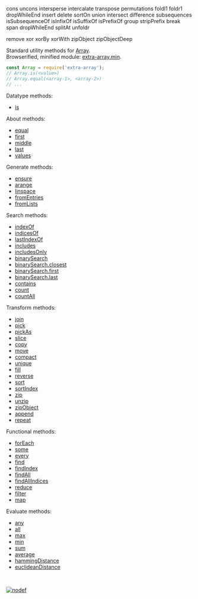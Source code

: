 cons
uncons
intersperse
intercalate
transpose
permutations
foldl1
foldr1
dropWhileEnd
insert
delete
sortOn
union
intersect
difference
subsequences
isSubsequenceOf
isInfixOf
isSuffixOf
isPrefixOf
group
stripPrefix
break
span
dropWhileEnd
splitAt
unfoldr

remove
xor
xorBy
xorWith
zipObject
zipObjectDeep


Standard utility methods for [Array].<br>
Browserified, minified module: [extra-array.min].

```javascript
const Array = require('extra-array');
// Array.is(<value>)
// Array.equal(<array-1>, <array-2>)
// ...
```

Datatype methods:
- [is](https://www.npmjs.com/package/@extra-array/is)

About methods:
- [equal](https://www.npmjs.com/package/@extra-array/equal)
- [first](https://www.npmjs.com/package/@extra-array/first)
- [middle](https://www.npmjs.com/package/@extra-array/middle)
- [last](https://www.npmjs.com/package/@extra-array/last)
- [values](https://www.npmjs.com/package/@extra-array/values)

Generate methods:
- [ensure](https://www.npmjs.com/package/@extra-array/ensure)
- [arange](https://www.npmjs.com/package/@extra-array/arange)
- [linspace](https://www.npmjs.com/package/@extra-array/linspace)
- [fromEntries](https://www.npmjs.com/package/@extra-array/from-entries)
- [fromLists](https://www.npmjs.com/package/@extra-array/from-lists)

Search methods:
- [indexOf](https://www.npmjs.com/package/@extra-array/index-of)
- [indicesOf](https://www.npmjs.com/package/@extra-array/indices-of)
- [lastIndexOf](https://www.npmjs.com/package/@extra-array/last-index-of)
- [includes](https://www.npmjs.com/package/@extra-array/includes)
- [includesOnly](https://www.npmjs.com/package/@extra-array/includes-only)
- [binarySearch](https://www.npmjs.com/package/@extra-array/binary-search)
- [binarySearch.closest](https://www.npmjs.com/package/@extra-array/binary-search.closest)
- [binarySearch.first](https://www.npmjs.com/package/@extra-array/binary-search.first)
- [binarySearch.last](https://www.npmjs.com/package/@extra-array/binary-search.last)
- [contains](https://www.npmjs.com/package/@extra-array/contains)
- [count](https://www.npmjs.com/package/@extra-array/count)
- [countAll](https://www.npmjs.com/package/@extra-array/count-all)

Transform methods:
- [join](https://www.npmjs.com/package/@extra-array/join)
- [pick](https://www.npmjs.com/package/@extra-array/pick)
- [pickAs](https://www.npmjs.com/package/@extra-array/pick-as)
- [slice](https://www.npmjs.com/package/@extra-array/slice)
- [copy](https://www.npmjs.com/package/@extra-array/copy)
- [move](https://www.npmjs.com/package/@extra-array/move)
- [compact](https://www.npmjs.com/package/@extra-array/compact)
- [unique](https://www.npmjs.com/package/@extra-array/unique)
- [fill](https://www.npmjs.com/package/@extra-array/fill)
- [reverse](https://www.npmjs.com/package/@extra-array/reverse)
- [sort](https://www.npmjs.com/package/@extra-array/sort)
- [sortIndex](https://www.npmjs.com/package/@extra-array/sort-index)
- [zip](https://www.npmjs.com/package/@extra-iterable/zip)
- [unzip](https://www.npmjs.com/package/@extra-iterable/zip)
- [zipObject](https://www.npmjs.com/package/@extra-array/zip-object)
- [append](https://www.npmjs.com/package/@extra-array/append)
- [repeat](https://www.npmjs.com/package/@extra-array/repeat)

Functional methods:
- [forEach](https://www.npmjs.com/package/@extra-array/for-each)
- [some](https://www.npmjs.com/package/@extra-array/some)
- [every](https://www.npmjs.com/package/@extra-array/every)
- [find](https://www.npmjs.com/package/@extra-array/find)
- [findIndex](https://www.npmjs.com/package/@extra-array/find-index)
- [findAll](https://www.npmjs.com/package/@extra-array/find-all)
- [findAllIndices](https://www.npmjs.com/package/@extra-array/find-all-indices)
- [reduce](https://www.npmjs.com/package/@extra-array/reduce)
- [filter](https://www.npmjs.com/package/@extra-array/filter)
- [map](https://www.npmjs.com/package/@extra-array/map)

Evaluate methods:
- [any](https://www.npmjs.com/package/@extra-array/any)
- [all](https://www.npmjs.com/package/@extra-array/all)
- [max](https://www.npmjs.com/package/@extra-array/max)
- [min](https://www.npmjs.com/package/@extra-array/min)
- [sum](https://www.npmjs.com/package/@extra-array/sum)
- [average](https://www.npmjs.com/package/@extra-array/average)
- [hammingDistance](https://www.npmjs.com/package/@extra-array/hamming-distance)
- [euclideanDistance](https://www.npmjs.com/package/@extra-array/euclidean-distance)
<br>


[![nodef](https://i.imgur.com/nwyrmkW.jpg)](https://nodef.github.io)

[Array]: https://developer.mozilla.org/en-US/docs/Web/JavaScript/Guide/Indexed_collections
[extra-array.min]: https://www.npmjs.com/package/extra-array.min
